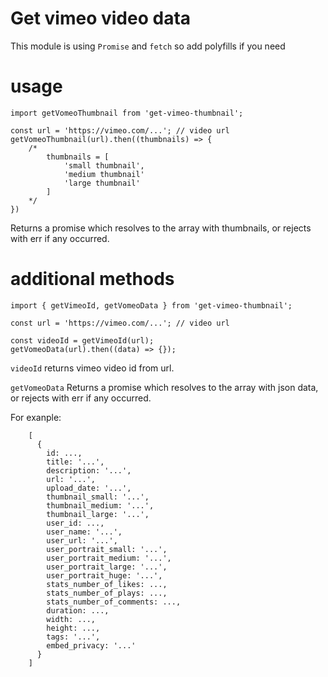 # Get vimeo video data

This module is using `Promise` and `fetch` so add polyfills if you need
# usage
```
import getVomeoThumbnail from 'get-vimeo-thumbnail';

const url = 'https://vimeo.com/...'; // video url
getVomeoThumbnail(url).then((thumbnails) => {
    /*
        thumbnails = [
            'small thumbnail',
            'medium thumbnail'
            'large thumbnail'
        ]
    */
})
```
Returns a promise which resolves to the array with thumbnails, or rejects with err if any occurred.

# additional methods
```
import { getVimeoId, getVomeoData } from 'get-vimeo-thumbnail';

const url = 'https://vimeo.com/...'; // video url

const videoId = getVimeoId(url);
getVomeoData(url).then((data) => {});
```

`videoId` returns vimeo video id from url.

`getVomeoData` Returns a promise which resolves to the array with json data, or rejects with err if any occurred.

For exanple:
```
    [
      {
        id: ...,
        title: '...',
        description: '...',
        url: '...',
        upload_date: '...',
        thumbnail_small: '...',
        thumbnail_medium: '...',
        thumbnail_large: '...',
        user_id: ...,
        user_name: '...',
        user_url: '...',
        user_portrait_small: '...',
        user_portrait_medium: '...',
        user_portrait_large: '...',
        user_portrait_huge: '...',
        stats_number_of_likes: ...,
        stats_number_of_plays: ...,
        stats_number_of_comments: ...,
        duration: ...,
        width: ...,
        height: ...,
        tags: '...',
        embed_privacy: '...'
      }
    ]
```